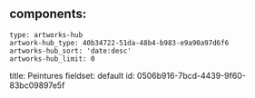 components:
  -
    type: artworks-hub
    artwork-hub_type: 40b34722-51da-48b4-b983-e9a90a97d6f6
    artworks-hub_sort: 'date:desc'
    artworks-hub_limit: 0
title: Peintures
fieldset: default
id: 0506b916-7bcd-4439-9f60-83bc09897e5f
